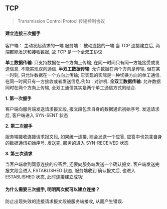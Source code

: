 ## TCP
> Transmission Control Protocl 传输控制协议


#### 建立连接三次握手

客户端： 主动发起请求的一端
服务端： 被动连接的一端
当 TCP 连接建立后, 两端都能发送和接收数据, 故 TCP 是一个全双工协议

**单工数据传输**: 只支持数据在一个方向上传输; 在同一时间只有同一方能接受或发送信息. 不能实现双向通信.
**半双工数据传输**: 允许数据在两个方向是传输, 但在某一时刻, 只允许数据在一个方向上传输; 它实现的实际是一种切换方向的单工通信.在同一时间只有一方接收或者发送信息.例如：对讲机.
**全双工数据传输**: 允许数据同时在两个方向上传输, 全双工通信其实是两个单工通信方式的结合.

**1. 第一次握手**

客户端向服务端发送请求报文段, 报文段包含自身的数据通讯初始序号.
发送请求后, 客户端进入 SYN-SENT 状态

**2. 第二次握手**

服务端接收连接请求报文段, 如果统一连接, 则会发送一个应答, 应答中也包含自身的数据通讯初始序号.
发送完, 服务的进入 SYN-RECEIVED 状态

**3. 第三次请求**

当客户端收到同意连接的应答后, 还要向服务端发送一个确认报文.
客户端发送完报文段会进入 ESTABLISHED 状态, 
服务端收到 确认报文后, 也进入 ESTABLISHED 状态, 此时连接建立成功!



#### 为什么需要三次握手, 明明两次就可以建立连接？

防止出现失效的连接请求报文段被服务端接收, 从而产生错误.
